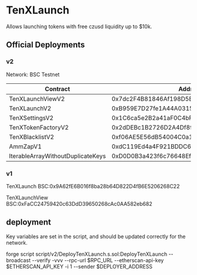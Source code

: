 # TenXLaunch

Allows launching tokens with free czusd liquidity up to $10k.

## Official Deployments

### v2

Network: BSC Testnet

| Contract                          | Address                                    |
| --------------------------------- | ------------------------------------------ |
| TenXLaunchViewV2                  | 0x7dc2F4B81846Af198D5E8d94c6E013B98E9C6Cba |
| TenXLaunchV2                      | 0xB959E7D27fe1A44A0315D5c134D2BbA3E0c1246f |
| TenXSettingsV2                    | 0x1C6ca5e2B2a41aF0C4bF781D43D5A31AFaB4EdaF |
| TenXTokenFactoryV2                | 0x2dDEBc1B2726D2A4Df89946c7a26C96A3a63b51D |
| TenXBlacklistV2                   | 0xf06AE5E56dB54004C0a166240A5c0CfcC6dfcd45 |
| AmmZapV1                          | 0xdC119Ed4a4F921BDDC63adE95809F06f35345381 |
| IterableArrayWithoutDuplicateKeys | 0xD0D0B3a423f6c76648EfcF6b4892AD60d2f2eF48 |

### v1

TenXLaunch
BSC:0x9A62fE6B016f8ba28b64D822D4fB6E5206268C22

TenXLaunchView
BSC:0xFaCC24759420c63DdD39650268cAc0AA582eb682

## deployment

Key variables are set in the script, and should be updated correctly for the network.

forge script script/v2/DeployTenXLaunch.s.sol:DeployTenXLaunch --broadcast --verify -vvv --rpc-url $RPC_URL --etherscan-api-key $ETHERSCAN_API_KEY -i 1 --sender $DEPLOYER_ADDRESS
